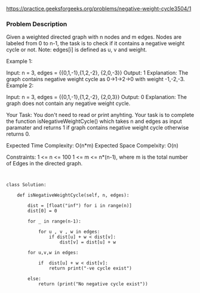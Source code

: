 https://practice.geeksforgeeks.org/problems/negative-weight-cycle3504/1

### Problem Description 

Given a weighted directed graph with n nodes and m edges. Nodes are labeled from 0 to n-1, the task is to check if it contains a negative weight 
cycle or not.
Note: edges[i] is defined as u, v and weight.
 

Example 1:

Input: n = 3, edges = {{0,1,-1},{1,2,-2},
{2,0,-3}}
Output: 1
Explanation: The graph contains negative weight
cycle as 0->1->2->0 with weight -1,-2,-3.
Example 2:

Input: n = 3, edges = {{0,1,-1},{1,2,-2},
{2,0,3}}
Output: 0
Explanation: The graph does not contain any
negative weight cycle.
 

Your Task:
You don't need to read or print anyhting. Your task is to complete the function isNegativeWeightCycle() which takes n and edges as input paramater and 
returns 1 if graph contains negative weight cycle otherwise returns 0.
 

Expected Time Complexity: O(n*m)
Expected Space Compelxity: O(n)
 

Constraints:
1 <= n <= 100
1 <= m <= n*(n-1), where m is the total number of Edges in the directed graph.

```


class Solution:

	def isNegativeWeightCycle(self, n, edges):
		    
		dist = [float("inf") for i in range(n)]
		dist[0] = 0
		
		for _ in range(n-1):
		    
		    for u , v , w in edges:
		        if dist[u] + w < dist[v]:
		            dist[v] = dist[u] + w
		            
		for u,v,w in edges:

		    if  dist[u] + w < dist[v]:
		        return print("-ve cycle exist")
		
	    else:
		    return (print("No negative cycle exist"))
		    
		    
		    
```
